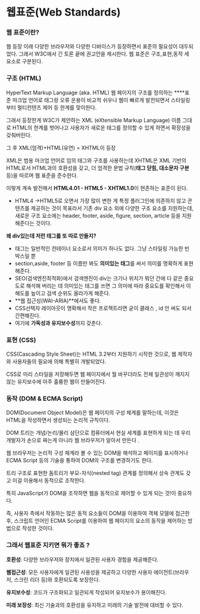 # 웹표준(Web Standards)

### 웹 표준이란?

웹 등장 이래 다양한 브라우저와 다양한 디바이스가 등장하면서 표준의 필요성이 대두되었다. 그래서 W3C에서 긴 토론 끝에 권고안을 제시한다. 웹 표준은 구조,표현,동작 세 요소로 구분된다. 

### **구조 (HTML)**

HyperText Markup Language (aka. HTML) 
웹 페이지의 구조를 정의하는 ****표준 마크업 언어로 태그랑 오류 운용이 비교적 쉬우나 웹이 빠르게 발전되면서 스타일링부터 멀티컨텐츠 제어 등 한계를 맞이한다. 

그래서 등장한게 W3C가 제안하는 XML (eXtensible Markup Language)
이름 그대로 HTML의 한계를 벗어나고 사용자가 새로운 태그를 정의할 수 있게 하면서 확장성을 갖춰버린다.

그 후  XML(엄격)+HTML(유연) = XHTML이 등장

XML은 범용 마크업 언어로 임의 태그와 구조를 사용하는데 XHTML은 XML 기반의 HTML로서 HTML과의 호환성을 갖고, 더 엄격한 문법 규칙(**태그 닫힘, 대소문자 구분** 등)을 따르며 웹 표준을 준수한다.

이렇게 계속 발전해서 **HTML4.01 - HTML5 - XHTML1.0**이 현존하는 표준이 된다.

- HTML4 →HTML5로 오면서 가장 많이 변한 게  특정 플러그인에 의존하지 않고 콘텐츠를 제공하는 것이 목표라서 기존 div 요소 외에 다양한 구조 요소를 지원하는데, 새로운 구조 요소에는 header, footer, aside, figure, section, article 등을 지원해준다는 것이다.

**왜 div있는데 저런 태그를 또 따로 만들지?**

- <div> 태그는 일반적인 컨테이너 요소로서 의미가 하나도 없다. 그냥 스타일링 가능한 빈 박스일 뿐
- section,aside, footer 등 이름만 봐도 **의미있는 태그**를 써서 의미를 명확하게 표현해준다.
- SEO(검색엔진최적화)에서 검색엔진이 div는 크기나 위치가 뭐던 간에 다 같은 중요도로 해석해 버리는 데 의미있는 태그를 쓰면 그 의미에 따라 중요도를 확인해서 이해도를 높이고 검색 순위도 올라가게 해준다.
- **웹 접근성(WAI-ARIA)**에서도 좋다.
- CSS선택자 레이아웃이 명확해서 작은 프로젝트라면 굳이 클래스 , id 안 써도 되서 간편해진다.
- 여기에 **가독성과 유지보수성**까지 갖춘다.

### **표현 (CSS)**

CSS(Cascading Style Sheet)는 HTML 3.2부터 지원하기 시작한 것으로, 웹 제작자와 사용자들의 필요에 의해 특별히 개발되었다. 

CSS로 미리 스타일을 저장해두면 웹 페이지에서 뭘 바꾸더라도 전체 일관성이 깨지지 않는 유지보수에 아주 훌륭한 웹이 만들어진다.

### **동작 (DOM & ECMA Script)**

DOM(Document Object Model)은 웹 페이지의 구성 체계를 말하는데, 이것은 HTML을 작성하면서 생성되는 논리적 규칙이다.

DOM 트리는 개념/논리/물리 삼단으로 컴퓨터에서 현실 세계를 표현하게 되는 데 우리 개발자가 손으로 짜는게 아니라 웹 브라우저가 알아서 만든다 . 

웹 브라우저는 논리적 구성 체계라 볼 수 있는 DOM을 해석하고 페이지를 표시하거나 ECMA Script 등의 기술을 통하여 DOM의 구조를 변경하기도 한다.

트리 구조로 표현한 돔트리가 부모-자식(nested tag) 관계를 정의해서 상속 관계도 갖고 이걸 이용해서 동적으로 조작한다.

특히 JavaScript가 DOM을 조작하면  웹을 동적으로 제어할 수 있게 되는 것!이 중요하다.

즉, 사용자 측에서 작동하는 많은 동적 요소들이 DOM을 이용하여 객체 모델에 접근한 후, 스크립트 언어인 ECMA Script를 이용하여 웹 페이지의 요소의 동작을 제어하는 방법으로 작성한 것이다.

### 그래서 웹표준 지키면 뭐가 좋죠 ?

**호환성**: 다양한 브라우저와 장치에서 일관된 사용자 경험을 제공해준다.

**웹접근성**: 모든 사용자에게 일관된 사용성을 제공하고 다양한 사용자 에이전트(브라우저, 스크린 리더 등)와 호환되도록 보장한다.

**유지보수성**: 코드가 구조화되고 일관되게 작성되어 유지보수가 용이해진다.

**미래 보장성**: 최신 기술과의 호환성을 유지하고 미래의 기술 발전에 대비할 수 있다.
